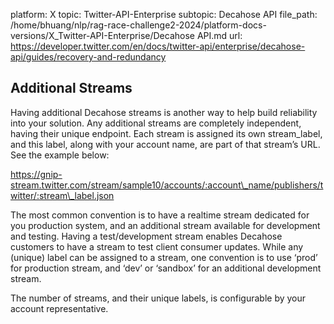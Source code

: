 platform: X
topic: Twitter-API-Enterprise
subtopic: Decahose API
file_path: /home/bhuang/nlp/rag-race-challenge2-2024/platform-docs-versions/X_Twitter-API-Enterprise/Decahose API.md
url: https://developer.twitter.com/en/docs/twitter-api/enterprise/decahose-api/guides/recovery-and-redundancy

## Additional Streams

Having additional Decahose streams is another way to help build reliability into your solution. Any additional streams are completely independent, having their unique endpoint. Each stream is assigned its own stream\_label, and this label, along with your account name, are part of that stream’s URL. See the example below:

https://gnip-stream.twitter.com/stream/sample10/accounts/:account\_name/publishers/twitter/:stream\_label.json

The most common convention is to have a realtime stream dedicated for you production system, and an additional stream available for development and testing. Having a test/development stream enables Decahose customers to have a stream to test client consumer updates. While any (unique) label can be assigned to a stream, one convention is to use ‘prod’ for production stream, and ‘dev’ or ‘sandbox’ for an additional development stream.

The number of streams, and their unique labels, is configurable by your account representative.